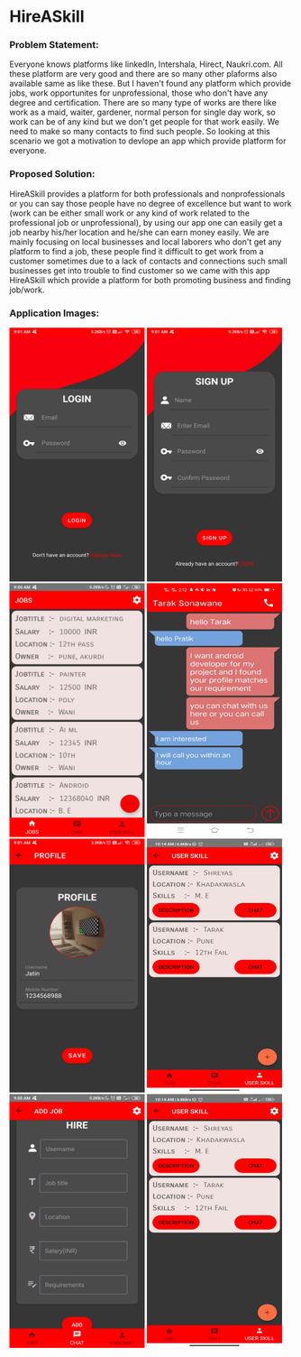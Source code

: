 # HireASkill

### Problem Statement:
Everyone knows platforms like linkedIn, Intershala, Hirect, Naukri.com. All these platform are very good and there are so many other plaforms also available same as like these. But I haven't found any platform which provide jobs, work opportunites for unprofessional, those who don't have any degree and certification. There are so many type of works are there like work as a maid, waiter, gardener, normal person for single day work, so work can be of any kind but we don't get people for that work easily. We need to make so many contacts to find such people. So looking at this scenario we got a motivation to devlope an app which provide platform for everyone.

### Proposed Solution:
HireASkill provides a platform for both professionals and nonprofessionals or you can say those people have no degree of excellence but want to work (work can be either small work or any kind of work related to the professional job or unprofessional), by using our app one can easily get a job nearby his/her location and he/she can earn money easily. We are mainly focusing on local businesses and local laborers who don't get any platform to find a job, these people find it difficult to get work from a customer sometimes due to a lack of contacts and connections such small businesses get into trouble to find customer so we came with this app HireASkill which provide a platform for both promoting business and finding job/work.

### Application Images:  
                                                                              
<img src="images/LOGIN screen.jpg" width="240" height="450">                                  <img src="images/SIGNUP screen.jpg" width="240" height="450">
<img src="images/JOBS mentioned.jpg" width="240" height="450">                                 <img src="images/chat screen.jpeg" width="240" height="450">
<img src="images/profile.jpg" width="240" height="450">                                 <img src="images/myjobdata.jpeg" width="240" height="450">
<img src="images/job adding screen.jpg" width="240" height="450">                                  <img src="images/myjobdata.jpeg" width="240" height="450">
 
